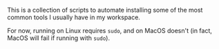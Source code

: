 This is a collection of scripts to automate installing some of the most common tools I usually have in my workspace. 

For now, running on Linux requires `sudo`, and on MacOS doesn't (in fact, MacOS will fail if running with `sudo`). 
